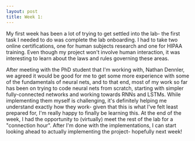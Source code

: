 ```yaml
---
layout: post
title: Week 1:
---
```


My first week has been a lot of trying to get settled into the lab- the first task I needed to do was complete the lab onboarding. I had to take two online certifications, one for human subjects research and one for HIPAA training. Even though my project won't involve human interaction, it was interesting to learn about the laws and rules governing these areas.

After meeting with the PhD student that I'm working with, Nathan Dennler, we agreed it would be good for me to get some more experience with some of the fundamentals of neural nets, and to that end, most of my work so far has been on trying to code neural nets from scratch, starting with simpler fully-connected networks and working towards RNNs and LSTMs. While implementing them myself is challenging, it's definitely helping me understand exactly how they work- given that this is what I've felt least prepared for, I'm really happy to finally be learning this. At the end of the week, I had the opportunity to (virtually) meet the rest of the lab for a "connection hour". After I'm done with the implementations, I can start looking ahead to actually implementing the project- hopefully next week!
